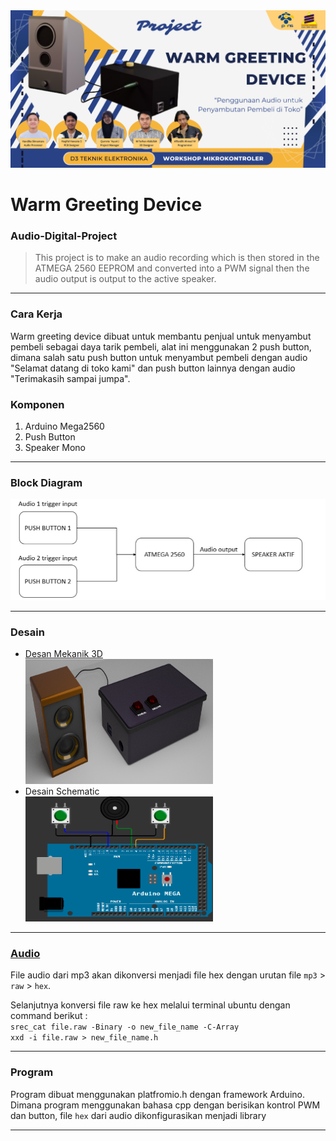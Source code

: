 <img src="assets/WARM_GREETING_DEVICE.png">

# Warm Greeting Device
### Audio-Digital-Project

>This project is to make an audio recording which is then stored in the ATMEGA 2560 EEPROM and converted into a PWM signal then the audio output is output to the active speaker.

---
### Cara Kerja
Warm greeting device dibuat untuk membantu penjual untuk menyambut pembeli sebagai daya tarik pembeli, alat ini menggunakan 2 push button, dimana salah satu push button untuk menyambut pembeli dengan audio "Selamat datang di toko kami" dan push button lainnya dengan audio "Terimakasih sampai jumpa".

### Komponen
1. Arduino Mega2560
2. Push Button
3. Speaker Mono
--- 
### Block Diagram
<img src="https://github.com/HaqifalHS/Audio-Digital-Project/blob/f4499125f9e494aa4fdc2bc73da82e70bb7e9b9d/assets/blokDiagram.jpg">

---
### Desain
- [Desan Mekanik 3D](https://github.com/HaqifalHS/Audio-Digital-Project/blob/e685f46bf5777b190d26c859aad1c4a9765173e5/Mekanik/Readme.md)<br>
  <img src="https://github.com/HaqifalHS/Audio-Digital-Project/blob/e33110678c75640b1c9dc7cf8615ef37a85bc81d/assets/rancangan_sistem.png" width="300" height="200">
- Desain Schematic<br>
  <img src="https://github.com/HaqifalHS/Audio-Digital-Project/blob/e33110678c75640b1c9dc7cf8615ef37a85bc81d/assets/skematik.png" width="300" height="200">
---

### [Audio](https://github.com/HaqifalHS/Audio-Digital-Project/blob/2348ff62978557f05a66bd87971e037f53e90160/Audio/Readme.md)
File audio dari mp3 akan dikonversi menjadi file hex dengan urutan file ```mp3``` > ```raw``` > ```hex```.

Selanjutnya konversi file raw ke hex melalui terminal ubuntu dengan command berikut : <br>
```srec_cat file.raw -Binary -o new_file_name -C-Array```<br>
```xxd -i file.raw > new_file_name.h``` <br>

---
### Program
Program dibuat menggunakan platfromio.h dengan framework Arduino. Dimana program menggunakan bahasa cpp dengan berisikan kontrol PWM dan button, file ```hex``` dari audio dikonfigurasikan menjadi library

---
